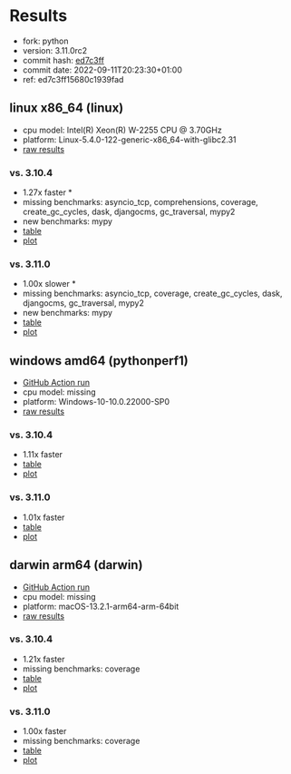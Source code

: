 # Results

- fork: python
- version: 3.11.0rc2
- commit hash: [ed7c3ff](https://github.com/python/cpython/commit/ed7c3ff)
- commit date: 2022-09-11T20:23:30+01:00
- ref: ed7c3ff15680c1939fad

## linux x86_64 (linux)

- cpu model: Intel(R) Xeon(R) W-2255 CPU @ 3.70GHz
- platform: Linux-5.4.0-122-generic-x86_64-with-glibc2.31
- [raw results](bm-20220911-linux-x86_64-python-ed7c3ff15680c1939fad-3.11.0rc2-ed7c3ff.json)

### vs. 3.10.4

- 1.27x faster \*
- missing benchmarks: asyncio_tcp, comprehensions, coverage, create_gc_cycles, dask, djangocms, gc_traversal, mypy2
- new benchmarks: mypy
- [table](bm-20220911-linux-x86_64-python-ed7c3ff15680c1939fad-3.11.0rc2-ed7c3ff-vs-3.10.4.md)
- [plot](bm-20220911-linux-x86_64-python-ed7c3ff15680c1939fad-3.11.0rc2-ed7c3ff-vs-3.10.4.png)

### vs. 3.11.0

- 1.00x slower \*
- missing benchmarks: asyncio_tcp, coverage, create_gc_cycles, dask, djangocms, gc_traversal, mypy2
- new benchmarks: mypy
- [table](bm-20220911-linux-x86_64-python-ed7c3ff15680c1939fad-3.11.0rc2-ed7c3ff-vs-3.11.0.md)
- [plot](bm-20220911-linux-x86_64-python-ed7c3ff15680c1939fad-3.11.0rc2-ed7c3ff-vs-3.11.0.png)

## windows amd64 (pythonperf1)

- [GitHub Action run](https://github.com/faster-cpython/benchmarking/actions/runs/4483411552)
- cpu model: missing
- platform: Windows-10-10.0.22000-SP0
- [raw results](bm-20220911-pythonperf1-amd64-python-ed7c3ff15680c1939fad-3.11.0rc2-ed7c3ff.json)

### vs. 3.10.4

- 1.11x faster
- [table](bm-20220911-pythonperf1-amd64-python-ed7c3ff15680c1939fad-3.11.0rc2-ed7c3ff-vs-3.10.4.md)
- [plot](bm-20220911-pythonperf1-amd64-python-ed7c3ff15680c1939fad-3.11.0rc2-ed7c3ff-vs-3.10.4.png)

### vs. 3.11.0

- 1.01x faster
- [table](bm-20220911-pythonperf1-amd64-python-ed7c3ff15680c1939fad-3.11.0rc2-ed7c3ff-vs-3.11.0.md)
- [plot](bm-20220911-pythonperf1-amd64-python-ed7c3ff15680c1939fad-3.11.0rc2-ed7c3ff-vs-3.11.0.png)

## darwin arm64 (darwin)

- [GitHub Action run](https://github.com/faster-cpython/benchmarking/actions/runs/4494504204)
- cpu model: missing
- platform: macOS-13.2.1-arm64-arm-64bit
- [raw results](bm-20220911-darwin-arm64-python-ed7c3ff15680c1939fad-3.11.0rc2-ed7c3ff.json)

### vs. 3.10.4

- 1.21x faster
- missing benchmarks: coverage
- [table](bm-20220911-darwin-arm64-python-ed7c3ff15680c1939fad-3.11.0rc2-ed7c3ff-vs-3.10.4.md)
- [plot](bm-20220911-darwin-arm64-python-ed7c3ff15680c1939fad-3.11.0rc2-ed7c3ff-vs-3.10.4.png)

### vs. 3.11.0

- 1.00x faster
- missing benchmarks: coverage
- [table](bm-20220911-darwin-arm64-python-ed7c3ff15680c1939fad-3.11.0rc2-ed7c3ff-vs-3.11.0.md)
- [plot](bm-20220911-darwin-arm64-python-ed7c3ff15680c1939fad-3.11.0rc2-ed7c3ff-vs-3.11.0.png)

